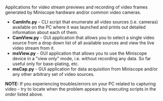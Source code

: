 Applications for video stream previews and recording of video frames generated by
Miniscope hardware and/or common video cameras.

- __CamInfo.py__ - CLI script that enumerate all video sources (i.e. cameras) available on the PC where
it was launched and prints out detailed information about each of them.
- __CamView.py__ - GUI application that allows you to select a single video source from a
drop down list of all available sources and view the live video stream from it.
- __msView.py__ - GUI application that allows you to use the Miniscope device in a "view only" mode,
i.e. without recording any data. So far useful only for base-plating, etc.
- __msCap.py__ - GUI application for data acquisition from Miniscope and/or any other arbitrary set of video sources.

__NOTE:__ If you experiencing troubles/errors on your PC related to capturing video - try to locate
when the problem appears by executing scripts in the *order* listed above.
